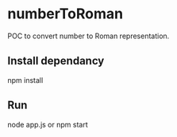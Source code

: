 # numberToRoman
POC to convert number to Roman representation.

## Install dependancy

npm install

## Run 

node app.js or npm start
